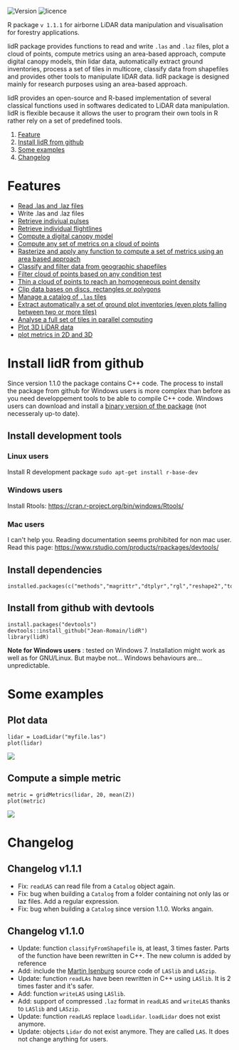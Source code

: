 ![Version](http://img.shields.io/Version/1.1.1.png)  ![licence](https://img.shields.io/badge/licence-GPL--3-blue.svg)

R package `v 1.1.1` for airborne LiDAR data manipulation and visualisation for forestry applications. 

lidR package provides functions to read and write `.las` and `.laz` files, plot a cloud of points, compute metrics using an area-based approach, compute digital canopy models, thin lidar data, automatically extract ground inventories, process a set of tiles in multicore, classify data from shapefiles and provides other tools to manipulate liDAR data. lidR package is designed mainly for research purposes using an area-based approach.

lidR provides an open-source and R-based implementation of several classical functions used in softwares dedicated to LiDAR data manipulation. lidR is flexible because it allows the user to program their own tools in R rather rely on a set of predefined tools.

1. [Feature](#features)
2. [Install lidR from github](#install-lidr-from-github)
3. [Some examples](#some-examples)
4. [Changelog](#changelog)

# Features 

- [Read .las and .laz files](http://jean-romain.github.io/lidR/loadLidar.html)
- Write .las and .laz files
- [Retrieve indiviual pulses](http://jean-romain.github.io/lidR/loadLidar.html#dynamically-computed-fields)
- [Retrieve individual flightlines](http://jean-romain.github.io/lidR/loadLidar.html#dynamically-computed-fields)
- [Compute a digital canopy model](http://jean-romain.github.io/lidR/canopy.html)
- [Compute any set of metrics on a cloud of points](http://jean-romain.github.io/lidR/gridMetrics.html#cloudmetrics)
- [Rasterize and apply any function to compute a set of metrics using an area based approach](http://jean-romain.github.io/lidR/gridMetrics.html)
- [Classify and filter data from geographic shapefiles](http://jean-romain.github.io/lidR/classifyFromShapefile.html)
- [Filter cloud of points based on any condition test](http://jean-romain.github.io/lidR/extract.html)
- [Thin a cloud of points to reach an homogeneous point density](http://jean-romain.github.io/lidR/thin.html)
- [Clip data bases on discs, rectangles or polygons](http://jean-romain.github.io/lidR/clip.html)
- [Manage a catalog of `.las` tiles](http://jean-romain.github.io/lidR/catalog.html)
- [Extract automatically a set of ground plot inventories (even plots falling between two or more tiles)](http://jean-romain.github.io/lidR/catalog.html#extract-a-ground-inventory)
- [Analyse a full set of tiles in parallel computing](http://jean-romain.github.io/lidR/catalog.html)
- [Plot 3D LiDAR data](http://jean-romain.github.io/lidR/plotLidar.html)
- [plot metrics in 2D and 3D](http://jean-romain.github.io/lidR/gridMetrics.html)

# Install lidR from github

Since version 1.1.0 the package contains C++ code. The process to install the package from github for Windows users is more complex than before as you need developpement tools to be able to compile C++ code. Windows users can download and install a [binary version of the package](https://github.com/Jean-Romain/lidR/tree/gh-pages/win-bin/) (not necesseraly up-to date).
    
## Install development tools

### Linux users

Install R development package `sudo apt-get install r-base-dev`

### Windows users

Install Rtools: https://cran.r-project.org/bin/windows/Rtools/

### Mac users

I can't help you. Reading documentation seems prohibited for non mac user. Read this page: https://www.rstudio.com/products/rpackages/devtools/

## Install dependencies

    installed.packages(c("methods","magrittr","dtplyr","rgl","reshape2","tools","parallel","fields","raster","rgdal","plyr","rgeos","data.table","dplyr","sp","Rcpp"))

## Install from github with devtools

    install.packages("devtools")
    devtools::install_github("Jean-Romain/lidR")
    library(lidR)

**Note for Windows users** : tested on Windows 7. Installation might work as well as for GNU/Linux. But maybe not... Windows behaviours are... unpredictable.
    
# Some examples
     
## Plot data

	lidar = LoadLidar("myfile.las")
	plot(lidar)

![](https://github.com/Jean-Romain/lidR/blob/gh-pages/images/plot3d_1.jpg)

## Compute a simple metric

    metric = gridMetrics(lidar, 20, mean(Z))
    plot(metric)

![](https://github.com/Jean-Romain/lidR/blob/gh-pages/images/gridMetrics-mean.jpg)

# Changelog

## Changelog v1.1.1

- Fix: `readLAS` can read file from a `Catalog` object again.
- Fix: bug when building a `Catalog` from a folder containing not only las or laz files. Add a regular expression.
- Fix: bug when building a `Catalog` since version 1.1.0. Works angain.

## Changelog v1.1.0

- Update: function `classifyFromShapefile` is, at least, 3 times faster. Parts of the function have been rewritten in C++. The new column is added by reference
- Add: include the [Martin Isenburg](https://rapidlasso.com/) source code of `LASlib` and `LASzip`.
- Update: function `readLAs` have been rewritten in C++ using `LASlib`. It is 2 times faster and it's safer.
- Add: function `writeLAS` using `LASlib`.
- Add: support of compressed `.laz` format in `readLAS` and `writeLAS` thanks to `LASlib` and `LASzip`.
- Update: function `readLAS` replace `loadLidar`. `loadLidar` does not exist anymore.
- Update: objects `Lidar` do not exist anymore. They are called `LAS`. It does not change anything for users.
